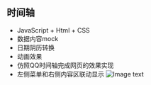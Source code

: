 ## 时间轴
 - JavaScript + Html + CSS
 - 数据内容mock
 - 日期阴历转换
 - 动画效果
 - 仿照QQ时间轴完成网页的效果实现
 - 左侧菜单和右侧内容区联动显示
![Image text](https://github.com/AwesomeU/TimeGoesby/blob/master/image/Readme_img.png)
